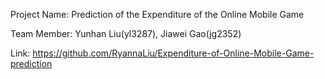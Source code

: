Project Name: Prediction of the Expenditure of the Online Mobile Game

Team Member: Yunhan Liu(yl3287), Jiawei Gao(jg2352)

Link: https://github.com/RyannaLiu/Expenditure-of-Online-Mobile-Game-prediction
